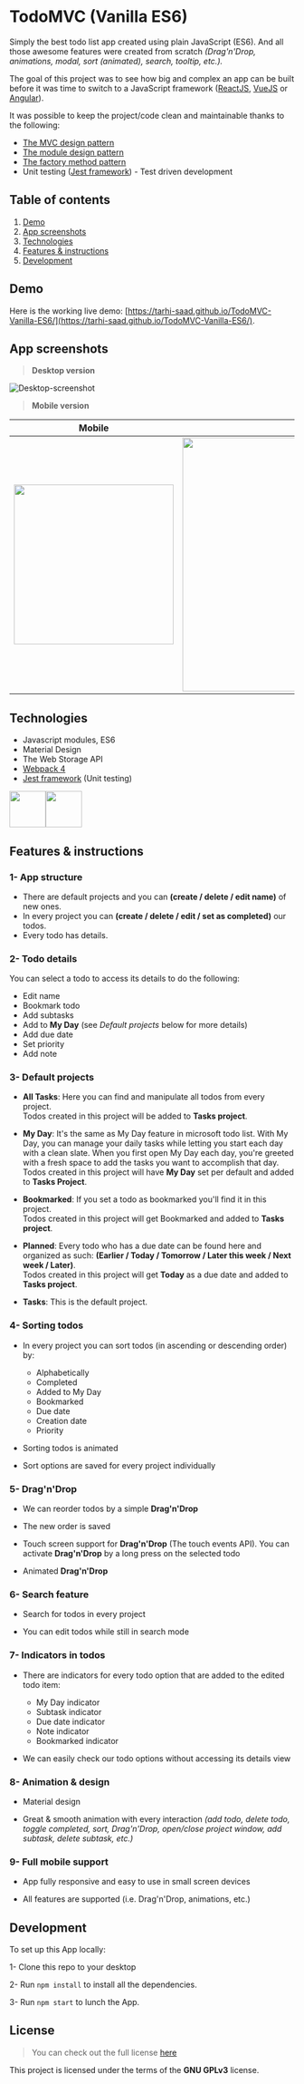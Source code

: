 # TodoMVC (Vanilla ES6)

Simply the best todo list app created using plain JavaScript (ES6). And all those awesome features were created from scratch _(Drag'n'Drop, animations, modal, sort (animated), search, tooltip, etc.)._

The goal of this project was to see how big and complex an app can be built before it was time to switch to a JavaScript framework ([ReactJS](https://reactjs.org/), [VueJS](https://vuejs.org/) or [Angular](https://angular.io/)).

It was possible to keep the project/code clean and maintainable thanks to the following:

- [The MVC design pattern](https://addyosmani.com/resources/essentialjsdesignpatterns/book/#detailmvcmvp)
- [The module design pattern](https://addyosmani.com/resources/essentialjsdesignpatterns/book/#modulepatternjavascript)
- [The factory method pattern](https://addyosmani.com/resources/essentialjsdesignpatterns/book/#factorypatternjavascript)
- Unit testing ([Jest framework](https://jestjs.io/)) - Test driven development

## Table of contents

1. [Demo](#demo)
2. [App screenshots](#App-screenshots)
3. [Technologies](#technologies)
4. [Features & instructions](#features-&-instructions)
5. [Development](#development)

## Demo

Here is the working live demo:
[https://tarhi-saad.github.io/TodoMVC-Vanilla-ES6/](https://tarhi-saad.github.io/TodoMVC-Vanilla-ES6/).

## App screenshots

> **Desktop version**

![Desktop-screenshot](https://user-images.githubusercontent.com/14235870/74249199-16183e80-4ce9-11ea-9c47-cad8960e98b7.png)

> **Mobile version**

|                                                          **Mobile**                                                          |                                                          **tablet**                                                          |
| :--------------------------------------------------------------------------------------------------------------------------: | :--------------------------------------------------------------------------------------------------------------------------: |
| <img width="282" src="https://user-images.githubusercontent.com/14235870/74251992-482b9f80-4ced-11ea-8f91-6dd6a40b6eb4.png"> | <img width="448" src="https://user-images.githubusercontent.com/14235870/74251184-09491a00-4cec-11ea-8a6b-04623ce3fe57.png"> |

## Technologies

- Javascript modules, ES6
- Material Design
- The Web Storage API
- [Webpack 4](https://webpack.js.org/)
- [Jest framework](https://jestjs.io/) (Unit testing)

<img width="64" height="64" src="https://user-images.githubusercontent.com/14235870/74346940-99e92e00-4db0-11ea-9507-5d02d47afc11.png"><img width="64" height="64" src="https://user-images.githubusercontent.com/14235870/74348100-76bf7e00-4db2-11ea-966a-7e708614fa1e.png">

## Features & instructions

### 1- App structure

- There are default projects and you can **(create / delete / edit name)** of new ones.
- In every project you can **(create / delete / edit / set as completed)** our todos.
- Every todo has details.

### 2- Todo details

You can select a todo to access its details to do the following:

- Edit name
- Bookmark todo
- Add subtasks
- Add to **My Day** (see _Default projects_ below for more details)
- Add due date
- Set priority
- Add note

### 3- Default projects

- **All Tasks**: Here you can find and manipulate all todos from every project.\
  Todos created in this project will be added to **Tasks project**.

- **My Day**: It's the same as My Day feature in microsoft todo list. With My Day, you can manage your daily tasks while letting you start each day with a clean slate. When you first open My Day each day, you're greeted with a fresh space to add the tasks you want to accomplish that day.\
  Todos created in this project will have **My Day** set per default and added to **Tasks Project**.

- **Bookmarked**: If you set a todo as bookmarked you'll find it in this project.\
  Todos created in this project will get Bookmarked and added to **Tasks project**.

- **Planned**: Every todo who has a due date can be found here and organized as such: **(Earlier / Today / Tomorrow / Later this week / Next week / Later)**.\
  Todos created in this project will get **Today** as a due date and added to **Tasks project**.

- **Tasks**: This is the default project.

### 4- Sorting todos

- In every project you can sort todos (in ascending or descending order) by:

  - Alphabetically
  - Completed
  - Added to My Day
  - Bookmarked
  - Due date
  - Creation date
  - Priority

- Sorting todos is animated

- Sort options are saved for every project individually

### 5- Drag'n'Drop

- We can reorder todos by a simple **Drag'n'Drop**

- The new order is saved

- Touch screen support for **Drag'n'Drop** (The touch events API). You can activate **Drag'n'Drop** by a long press on the selected todo

- Animated **Drag'n'Drop**

### 6- Search feature

- Search for todos in every project

- You can edit todos while still in search mode

### 7- Indicators in todos

- There are indicators for every todo option that are added to the edited todo item:

  - My Day indicator
  - Subtask indicator
  - Due date indicator
  - Note indicator
  - Bookmarked indicator

- We can easily check our todo options without accessing its details view

### 8- Animation & design

- Material design

- Great & smooth animation with every interaction _(add todo, delete todo, toggle completed, sort, Drag'n'Drop, open/close project window, add subtask, delete subtask, etc.)_

### 9- Full mobile support

- App fully responsive and easy to use in small screen devices

- All features are supported (i.e. Drag'n'Drop, animations, etc.)

## Development

To set up this App locally:

1- Clone this repo to your desktop

2- Run `npm install` to install all the dependencies.

3- Run `npm start` to lunch the App.

## License

> You can check out the full license [here](LICENSE)

This project is licensed under the terms of the **GNU GPLv3** license.
